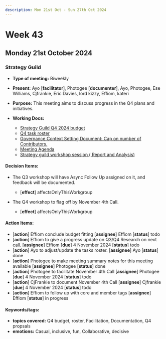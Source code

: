 ```yaml
---
description: Mon 21st Oct - Sun 27th Oct 2024
---
```


# Week 43

## Monday 21st October 2024

### Strategy Guild

- **Type of meeting:** Biweekly
- **Present:** Ayo [**facilitator**], Photogee [**documenter**], Ayo, Photogee, Ese Williams, Cjfrankie, Eric Davies, lord kizzy, Effiom, kateri
- **Purpose:** This meeting aims to discuss progress in the  Q4 plans and initiatives.

- **Working Docs:**
  - [Strategy Guild Q4 2024 budget](https://docs.google.com/spreadsheets/d/1fs4p6fR13u0OEPiDSmd8Q3iSW-M-UjUN2ho0AHUOKM8/edit?gid=0#gid=0)
  - [Q4 task roster](https://docs.google.com/spreadsheets/d/1hfAXNfkdS9avyAZSH0oG9CJj7bQQEd1qfvedyaNeH5U/edit?usp=sharing)
  - [Governance Context Setting Document: Cap on number of Contributors.](https://docs.google.com/document/d/1SaZTEaLkYkfxfJeN_9V82olsYDTC3gBIeaT2dQLY9Fk/edit?tab=t.0)
  - [Meeting Agenda](https://docs.google.com/document/d/1RB4SMAtV_UMw5OAyl5sVit6iZv-HlZ-Nh-ndu5I8nqU/edit?tab=t.0)
  - [Strategy guild workshop session ( Report and Analysis)](https://docs.google.com/spreadsheets/d/1ObqjPMxOiIldhyYtTwZ2XmhiI5PKtxdJ67DWh9rAImU/edit?gid=0#gid=0)

#### Decision Items:
- The Q3 workshop will have Async Follow Up assigned on it, and feedback will be documented.

  - [**effect**] affectsOnlyThisWorkgroup
- The Q4 workshop to flag off by November 4th Call.
  - [**effect**] affectsOnlyThisWorkgroup

#### Action Items:
- [**action**] Effiom conclude budget fitting
 [**assignee**] Effiom [**status**] todo
- [**action**] Effiom to give a progress update on Q3/Q4 Research on next call. [**assignee**] Effiom [**due**] 4 November 2024 [**status**] todo
- [**action**] Ayo to adjust/update the tasks roster.
 [**assignee**] Ayo [**status**] done
- [**action**] Photogee to make meeting summary notes for this meeting available
 [**assignee**] Photogee [**status**] done
- [**action**] Photogee to facilitate November 4th Call [**assignee**] Photogee [**due**] 4 November 2024 [**status**] todo
- [**action**] CjFrankie to document November 4th Call
 [**assignee**] Cjfrankie  [**due**] 4 November 2024 [**status**] todo
- [**action**] Effiom to follow up with core and member tags
 [**assignee**] Effiom [**status**] in progress

#### Keywords/tags:
- **topics covered:** Q4 budget, roster, Facilitation, Documentation, Q4 propsals
- **emotions:** Casual, inclusive, fun, Collaborative, decisive